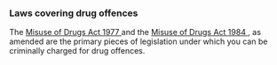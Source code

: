 ###  **Laws covering drug offences**

The [ Misuse of Drugs Act 1977
](https://revisedacts.lawreform.ie/eli/1977/act/12/front/revised/en/html) and
the [ Misuse of Drugs Act 1984
](http://www.irishstatutebook.ie/1984/en/act/pub/0018/index.html) , as amended
are the primary pieces of legislation under which you can be criminally
charged for drug offences.

